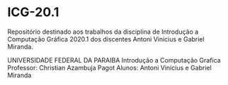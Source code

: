 # ICG-20.1
Repositório destinado aos trabalhos da disciplina de Introdução a Computação Gráfica 2020.1 dos discentes Antoni Vinicius e Gabriel Miranda.

UNIVERSIDADE FEDERAL DA PARAIBA
Introdução a Computação Grafica
Professor: Christian Azambuja Pagot
Alunos: Antoni Vinicius e Gabriel Miranda
